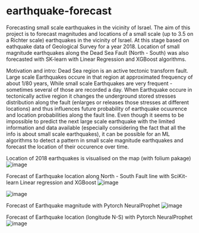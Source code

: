 # earthquake-forecast
Forecasting small scale earthquakes in the vicinity of Israel.
The aim of this project is to forecast magnitudes and locations of a small scale (up to 3.5 on a Richter scale) earthquakes in the vicinity of Israel. At this stage based on eathquake data of Geological Survey for a year 2018.
 Location of small magnitude earthquakes along the Dead Sea Fault (North - South) was also forecasted with SK-learn with Linear Regression and XGBoost algorithms.

Motivation and intro:
 Dead Sea region is an active tectonic transform fault. Large scale Earthquakes occure in that region at approximated frequency of about 1/80 years, While small scale Earthquakes are very frequent - sometimes several of those are recorded a day. When Earthquake occure in tectonically active region it changes the underground stored stresses distribution along the fault (enlarges or releases those stresses at different locations) and thus influences future probability of earthquake ocuurence and location probabilities along the fault line.
 Even though it seems to be impossible to predict the next large scale earthquake with the limited information and data available (especially considering the fact that all the info is about small scale earthquakes), it can be possible for an ML algorithms to detect a pattern in small scale magnitude earthquakes and forecast the location of their occurence over time.

Location of 2018 earthquakes is visualised on the map (with folium pakage)
![image](https://user-images.githubusercontent.com/101993270/181304040-afa5ce69-1c1a-433c-b110-6ede7cd0dee2.png)

Forecast of Earthquake location along North - South Fault line with SciKit-learn Linear regression and XGBoost
![image](https://user-images.githubusercontent.com/101993270/213099563-e62dff67-1af4-477e-a743-6040996d4b7b.png)

![image](https://user-images.githubusercontent.com/101993270/213099104-ad101888-2403-43dd-ad75-84e05ec3e59d.png)


Forecast of Earthquake magnitude with Pytorch NeuralProphet
![image](https://user-images.githubusercontent.com/101993270/159774480-e60a0b4f-bc10-4c6e-b42a-126e338e0d87.png)

Forecast of Earthquake location (longitude N-S) with Pytorch NeuralProphet
![image](https://user-images.githubusercontent.com/101993270/159774373-fafaae95-d267-4986-8a2f-6b3aec7d4b6c.png)
